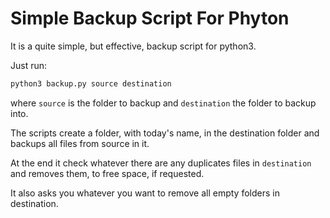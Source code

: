 # Simple Backup Script For Phyton

It is a quite simple, but effective, backup script for python3.

Just run:
```python
python3 backup.py source destination
```
where `source` is the folder to backup and `destination` the folder to backup into.

The scripts create a folder, with today's name, in the destination folder and backups all files from source in it. 

At the end it check whatever there are any duplicates files in `destination` and removes them, to free space, if requested.

It also asks you whatever you want to remove all empty folders in destination.
